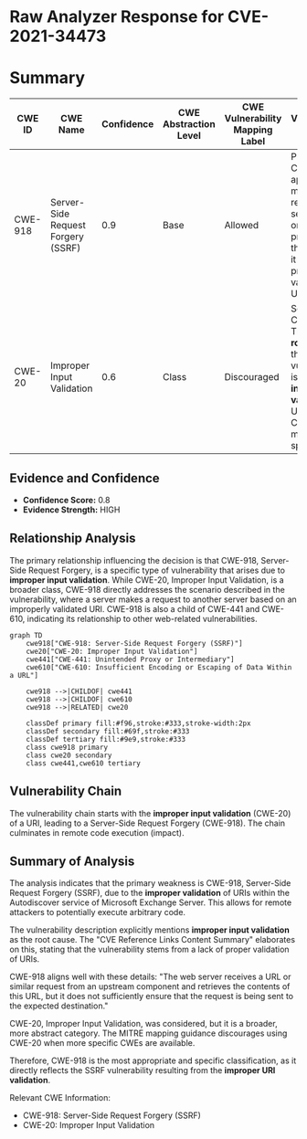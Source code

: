 # Raw Analyzer Response for CVE-2021-34473

# Summary
| CWE ID | CWE Name | Confidence | CWE Abstraction Level | CWE Vulnerability Mapping Label | CWE-Vulnerability Mapping Notes |
|---|---|---|---|---|---|
| CWE-918 | Server-Side Request Forgery (SSRF) | 0.9 | Base | Allowed | Primary CWE. The application is making a request to a server based on a URI provided by the user, but it does not properly validate that URI. |
| CWE-20 | Improper Input Validation | 0.6 | Class | Discouraged | Secondary Candidate. The **rootcause** of the vulnerability is **improper input validation** of URIs, but CWE-918 is more specific. |

## Evidence and Confidence

*   **Confidence Score:** 0.8
*   **Evidence Strength:** HIGH

## Relationship Analysis
The primary relationship influencing the decision is that CWE-918, Server-Side Request Forgery, is a specific type of vulnerability that arises due to **improper input validation**. While CWE-20, Improper Input Validation, is a broader class, CWE-918 directly addresses the scenario described in the vulnerability, where a server makes a request to another server based on an improperly validated URI. CWE-918 is also a child of CWE-441 and CWE-610, indicating its relationship to other web-related vulnerabilities.

```mermaid
graph TD
    cwe918["CWE-918: Server-Side Request Forgery (SSRF)"]
    cwe20["CWE-20: Improper Input Validation"]
    cwe441["CWE-441: Unintended Proxy or Intermediary"]
    cwe610["CWE-610: Insufficient Encoding or Escaping of Data Within a URL"]
    
    cwe918 -->|CHILDOF| cwe441
    cwe918 -->|CHILDOF| cwe610    
    cwe918 -->|RELATED| cwe20

    classDef primary fill:#f96,stroke:#333,stroke-width:2px
    classDef secondary fill:#69f,stroke:#333
    classDef tertiary fill:#9e9,stroke:#333
    class cwe918 primary
    class cwe20 secondary
    class cwe441,cwe610 tertiary
```

## Vulnerability Chain
The vulnerability chain starts with the **improper input validation** (CWE-20) of a URI, leading to a Server-Side Request Forgery (CWE-918). The chain culminates in remote code execution (impact).

## Summary of Analysis
The analysis indicates that the primary weakness is CWE-918, Server-Side Request Forgery (SSRF), due to the **improper validation** of URIs within the Autodiscover service of Microsoft Exchange Server. This allows for remote attackers to potentially execute arbitrary code.

The vulnerability description explicitly mentions **improper input validation** as the root cause. The "CVE Reference Links Content Summary" elaborates on this, stating that the vulnerability stems from a lack of proper validation of URIs.

CWE-918 aligns well with these details: "The web server receives a URL or similar request from an upstream component and retrieves the contents of this URL, but it does not sufficiently ensure that the request is being sent to the expected destination."

CWE-20, Improper Input Validation, was considered, but it is a broader, more abstract category. The MITRE mapping guidance discourages using CWE-20 when more specific CWEs are available.

Therefore, CWE-918 is the most appropriate and specific classification, as it directly reflects the SSRF vulnerability resulting from the **improper URI validation**.

Relevant CWE Information:
- CWE-918: Server-Side Request Forgery (SSRF)
- CWE-20: Improper Input Validation